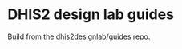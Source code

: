 # DHIS2 design lab guides
Build from [the dhis2designlab/guides repo](https://github.com/dhis2designlab/guides).
